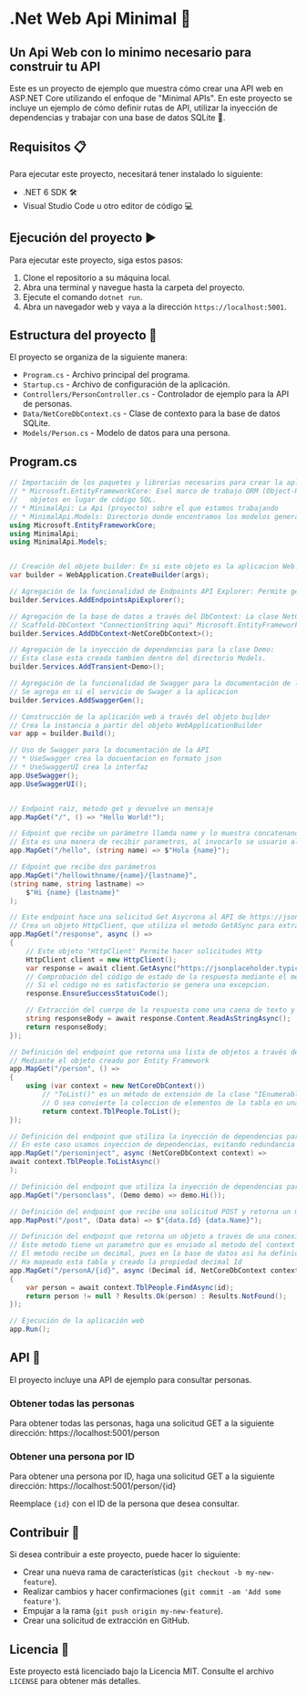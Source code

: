 # .Net Web Api Minimal 🔧

## Un Api Web con lo minimo necesario para construir tu API

Este es un proyecto de ejemplo que muestra cómo crear una API web en ASP.NET Core utilizando el enfoque de "Minimal APIs". En este proyecto se incluye un ejemplo de cómo definir rutas de API, utilizar la inyección de dependencias y trabajar con una base de datos SQLite 🚀.

## Requisitos 📋

Para ejecutar este proyecto, necesitará tener instalado lo siguiente:

- .NET 6 SDK 🛠️
- Visual Studio Code u otro editor de código 💻

## Ejecución del proyecto ▶️

Para ejecutar este proyecto, siga estos pasos:

1. Clone el repositorio a su máquina local.
2. Abra una terminal y navegue hasta la carpeta del proyecto.
3. Ejecute el comando `dotnet run`.
4. Abra un navegador web y vaya a la dirección `https://localhost:5001`.

## Estructura del proyecto 📁

El proyecto se organiza de la siguiente manera:

- `Program.cs` - Archivo principal del programa.
- `Startup.cs` - Archivo de configuración de la aplicación.
- `Controllers/PersonController.cs` - Controlador de ejemplo para la API de personas.
- `Data/NetCoreDbContext.cs` - Clase de contexto para la base de datos SQLite.
- `Models/Person.cs` - Modelo de datos para una persona.

## Program.cs

``` C#
// Importación de los paquetes y librerías necesarios para crear la aplicación web 
// * Microsoft.EntityFrameworkCore: Esel marco de trabajo ORM (Object-Relational Mapping) que permite interactuar con bases de datos relacionales utilizando
//   objetos en lugar de código SQL.
// * MinimalApi: La Api (proyecto) sobre el que estamos trabajando
// * MinimalApi.Models: Directorio donde encontramos los modelos generados a partir del ORM (Entity Framework)
using Microsoft.EntityFrameworkCore;
using MinimalApi;
using MinimalApi.Models;


// Creación del objeto builder: En si este objeto es la aplicacion Web.
var builder = WebApplication.CreateBuilder(args);

// Agregación de la funcionalidad de Endpoints API Explorer: Permite generar la pagina de documentacion que usaremos con Swagger.
builder.Services.AddEndpointsApiExplorer();

// Agregación de la base de datos a través del DbContext: La clase NetCoreDbContext fue creada al momento de correr el comando:
// Scaffold-DbContext "ConnectionString aqui" Microsoft.EntityFrameworkCore.SqlServer -OutputDir Models
builder.Services.AddDbContext<NetCoreDbContext>();

// Agregación de la inyección de dependencias para la clase Demo:
// Esta clase esta creada tambien dentro del directorio Models.
builder.Services.AddTransient<Demo>();

// Agregación de la funcionalidad de Swagger para la documentación de la API.
// Se agrega en si el servicio de Swager a la aplicacion
builder.Services.AddSwaggerGen();

// Construcción de la aplicación web a través del objeto builder
// Crea la instancia a partir del objeto WebApplicationBuilder
var app = builder.Build();

// Uso de Swagger para la documentación de la API
// * UseSwagger crea la docuentacion en formato json
// * UseSwaggerUI crea la interfaz
app.UseSwagger();
app.UseSwaggerUI();


// Endpoint raiz, metodo get y devuelve un mensaje
app.MapGet("/", () => "Hello World!");

// Edpoint que recibe un parámetro llamda name y lo muestra concatenando. 
// Esta es una manera de recibir parametros, al invocarlo se usuario algo como: http://localhost:3000/hello?name=TUNombre
app.MapGet("/hello", (string name) => $"Hola {name}");

// Edpoint que recibe dos parámetros
app.MapGet("/hellowithname/{name}/{lastname}",
(string name, string lastname) =>
    $"Hi {name} {lastname}"
);

// Este endpoint hace una solicitud Get Asycrona al API de https://jsonplaceholder.typicode.com/todos
// Crea un objeto HttpClient, que utiliza el metodo GetASync para extraer la respuesta en response.
app.MapGet("/response", async () =>
{
    // Este objeto "HttpClient" Permite hacer solicitudes Http
    HttpClient client = new HttpClient();
    var response = await client.GetAsync("https://jsonplaceholder.typicode.com/todos");
    // Comprobación del código de estado de la respuesta mediante el metodo,
    // Si el codigo no es satisfactorio se genera una excepcion.
    response.EnsureSuccessStatusCode();

    // Extracción del cuerpo de la respuesta como una caena de texto y es devuelta 
    string responseBody = await response.Content.ReadAsStringAsync();
    return responseBody;
});

// Definición del endpoint que retorna una lista de objetos a través de una conexión a la base de datos
// Mediante el objeto creado por Entity Framework
app.MapGet("/person", () =>
{
    using (var context = new NetCoreDbContext())
        // "ToList()" es un método de extensión de la clase "IEnumerable<T>" que se utiliza para convertir una secuencia de elementos en una lista genérica "List<T>".
        // O sea convierte la coleccion de elementos de la tabla en una lista.
        return context.TblPeople.ToList();
});

// Definición del endpoint que utiliza la inyección de dependencias para obtener la lista de objetos
// En este caso usamos inyeccion de dependencias, evitando redundancia y traemos los datos con el metodo asyncrono TolistAsync()
app.MapGet("/personinject", async (NetCoreDbContext context) =>
await context.TblPeople.ToListAsync()
);

// Definición del endpoint que utiliza la inyección de dependencias para obtener una instancia de la clase Demo
app.MapGet("/personclass", (Demo demo) => demo.Hi());

// Definición del endpoint que recibe una solicitud POST y retorna un mensaje
app.MapPost("/post", (Data data) => $"{data.Id} {data.Name}");

// Definición del endpoint que retorna un objeto a través de una conexión a la base de datos
// Este metodo tiene un parametro que es enviado al metodo del context FindAsync.
// El metodo recibe un decimal, pues en la base de datos asi ha definido y la clase TblPersons.cs 
// Ha mapeado esta tabla y creado la propiedad decimal Id
app.MapGet("/personA/{id}", async (Decimal id, NetCoreDbContext context) =>
{
    var person = await context.TblPeople.FindAsync(id);
    return person != null ? Results.Ok(person) : Results.NotFound();
});

// Ejecución de la aplicación web
app.Run();

````


## API 📡

El proyecto incluye una API de ejemplo para consultar personas.

### Obtener todas las personas

Para obtener todas las personas, haga una solicitud GET a la siguiente dirección: https://localhost:5001/person

### Obtener una persona por ID

Para obtener una persona por ID, haga una solicitud GET a la siguiente dirección: https://localhost:5001/person/{id}

Reemplace `{id}` con el ID de la persona que desea consultar.

## Contribuir 🤝

Si desea contribuir a este proyecto, puede hacer lo siguiente:

- Crear una nueva rama de características (`git checkout -b my-new-feature`).
- Realizar cambios y hacer confirmaciones (`git commit -am 'Add some feature'`).
- Empujar a la rama (`git push origin my-new-feature`).
- Crear una solicitud de extracción en GitHub.

## Licencia 📄

Este proyecto está licenciado bajo la Licencia MIT. Consulte el archivo `LICENSE` para obtener más detalles.
